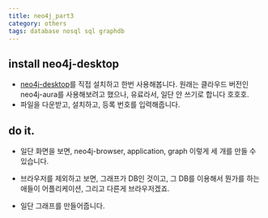 ```yaml
---
title: neo4j_part3
category: others
tags: database nosql sql graphdb
---
```


## install neo4j-desktop 

- [neo4j-desktop](https://neo4j.com/)를 직접 설치하고 한번 사용해봅니다. 원래는 클라우드 버전인 neo4j-aura를 사용해보려고 했으나, 유료라서, 일단 안 쓰기로 합니다 호호호. 
- 파일을 다운받고, 설치하고, 등록 번호를 입력해줍니다. 

## do it. 

- 일단 화면을 보면, neo4j-browser, application, graph 이렇게 세 개를 만들 수 있습니다. 
- 브라우저를 제외하고 보면, 그래프가 DB인 것이고, 그 DB를 이용해서 뭔가를 하는 애들이 어플리케이션, 그리고 다른게 브라우저겠죠. 

- 일단 그래프를 만들어줍니다.